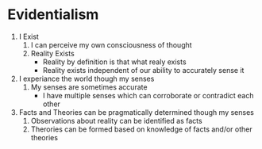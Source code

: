 # Evidentialism

1. I Exist
    1. I can perceive my own consciousness of thought
    2. Reality Exists
        - Reality by definition is that what realy exists
        - Reality exists independent of our ability to accurately sense it
2. I experiance the world though my senses
    1. My senses are sometimes accurate
        - I have multiple senses which can corroborate or contradict each other
3. Facts and Theories can be pragmatically determined though my senses
    1. Observations about reality can be identified as facts
    2. Therories can be formed based on knowledge of facts and/or other theories
